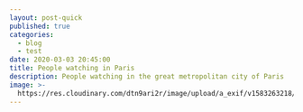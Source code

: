 ```yaml
---
layout: post-quick
published: true
categories:
  - blog
  - test
date: 2020-03-03 20:45:00
title: People watching in Paris
description: People watching in the great metropolitan city of Paris
image: >-
  https://res.cloudinary.com/dtn9ari2r/image/upload/a_exif/v1583263218/blog/F345B03A-D36E-4F24-B5B2-1982BE7A1A67.jpg
---
```


